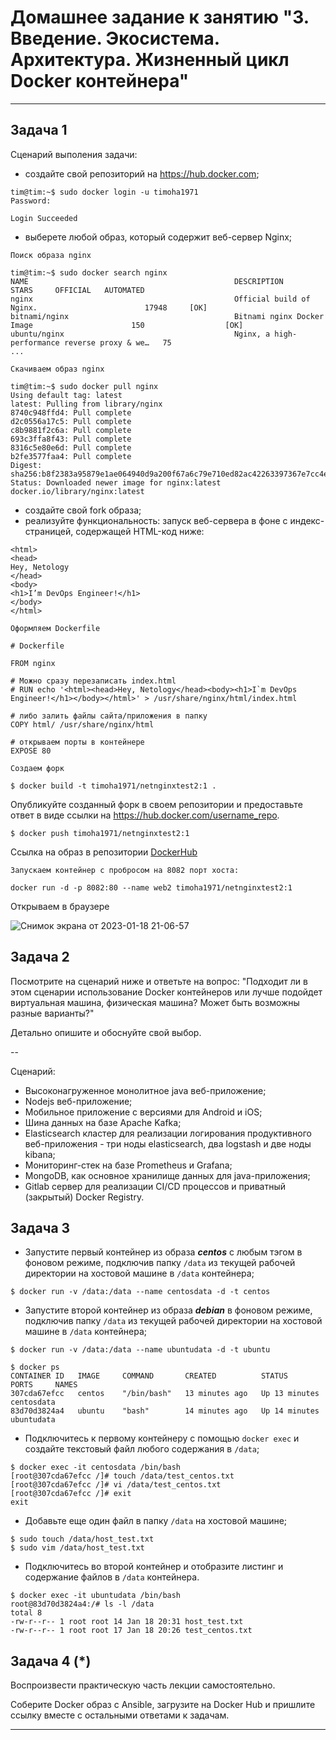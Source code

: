 # Домашнее задание к занятию "3. Введение. Экосистема. Архитектура. Жизненный цикл Docker контейнера"

---

## Задача 1

Сценарий выполения задачи:

- создайте свой репозиторий на https://hub.docker.com;
```
tim@tim:~$ sudo docker login -u timoha1971
Password: 

Login Succeeded
```


- выберете любой образ, который содержит веб-сервер Nginx;

```Поиск образа nginx```
```
tim@tim:~$ sudo docker search nginx
NAME                                              DESCRIPTION                                     STARS     OFFICIAL   AUTOMATED
nginx                                             Official build of Nginx.                        17948     [OK]                 
bitnami/nginx                                     Bitnami nginx Docker Image                      150                  [OK]
ubuntu/nginx                                      Nginx, a high-performance reverse proxy & we…   75                   
...
```

```Скачиваем образ nginx```
```
tim@tim:~$ sudo docker pull nginx
Using default tag: latest
latest: Pulling from library/nginx
8740c948ffd4: Pull complete 
d2c0556a17c5: Pull complete 
c8b9881f2c6a: Pull complete 
693c3ffa8f43: Pull complete 
8316c5e80e6d: Pull complete 
b2fe3577faa4: Pull complete 
Digest: sha256:b8f2383a95879e1ae064940d9a200f67a6c79e710ed82ac42263397367e7cc4e
Status: Downloaded newer image for nginx:latest
docker.io/library/nginx:latest
```

- создайте свой fork образа;
- реализуйте функциональность:
запуск веб-сервера в фоне с индекс-страницей, содержащей HTML-код ниже:
```
<html>
<head>
Hey, Netology
</head>
<body>
<h1>I’m DevOps Engineer!</h1>
</body>
</html>
```

```Оформляем Dockerfile```
```
# Dockerfile

FROM nginx

# Можно сразу перезаписать index.html
# RUN echo '<html><head>Hey, Netology</head><body><h1>I`m DevOps Engineer!</h1></body></html>' > /usr/share/nginx/html/index.html

# либо залить файлы сайта/приложения в папку
COPY html/ /usr/share/nginx/html

# открываем порты в контейнере
EXPOSE 80
```

```Создаем форк```
```
$ docker build -t timoha1971/netnginxtest2:1 .
```

Опубликуйте созданный форк в своем репозитории и предоставьте ответ в виде ссылки на https://hub.docker.com/username_repo.
```
$ docker push timoha1971/netnginxtest2:1 
```

Ссылка на образ в репозитории [DockerHub](https://hub.docker.com/layers/timoha1971/netnginxtest2/1/images/sha256-b0ad8eba353df232d5ee254c971f3620977de984cb0329c59814e919ffa599d8?context=repo)


```Запускаем контейнер с пробросом на 8082 порт хоста:```
```
docker run -d -p 8082:80 --name web2 timoha1971/netnginxtest2:1
```


Открываем в браузере

![Снимок экрана от 2023-01-18 21-06-57](https://user-images.githubusercontent.com/108893621/213268525-4edf057a-608f-49e6-8663-bc7eafc4f2c0.png)




## Задача 2

Посмотрите на сценарий ниже и ответьте на вопрос:
"Подходит ли в этом сценарии использование Docker контейнеров или лучше подойдет виртуальная машина, физическая машина? Может быть возможны разные варианты?"

Детально опишите и обоснуйте свой выбор.

--

Сценарий:

- Высоконагруженное монолитное java веб-приложение;
- Nodejs веб-приложение;
- Мобильное приложение c версиями для Android и iOS;
- Шина данных на базе Apache Kafka;
- Elasticsearch кластер для реализации логирования продуктивного веб-приложения - три ноды elasticsearch, два logstash и две ноды kibana;
- Мониторинг-стек на базе Prometheus и Grafana;
- MongoDB, как основное хранилище данных для java-приложения;
- Gitlab сервер для реализации CI/CD процессов и приватный (закрытый) Docker Registry.

## Задача 3

- Запустите первый контейнер из образа ***centos*** c любым тэгом в фоновом режиме, подключив папку ```/data``` из текущей рабочей директории на хостовой машине в ```/data``` контейнера;
```
$ docker run -v /data:/data --name centosdata -d -t centos
```

- Запустите второй контейнер из образа ***debian*** в фоновом режиме, подключив папку ```/data``` из текущей рабочей директории на хостовой машине в ```/data``` контейнера;
```
$ docker run -v /data:/data --name ubuntudata -d -t ubuntu
```

```
$ docker ps
CONTAINER ID   IMAGE     COMMAND       CREATED          STATUS          PORTS     NAMES
307cda67efcc   centos    "/bin/bash"   13 minutes ago   Up 13 minutes             centosdata
83d70d3824a4   ubuntu    "bash"        14 minutes ago   Up 14 minutes             ubuntudata
```

- Подключитесь к первому контейнеру с помощью ```docker exec``` и создайте текстовый файл любого содержания в ```/data```;
```
$ docker exec -it centosdata /bin/bash
[root@307cda67efcc /]# touch /data/test_centos.txt
[root@307cda67efcc /]# vi /data/test_centos.txt
[root@307cda67efcc /]# exit
exit
```

- Добавьте еще один файл в папку ```/data``` на хостовой машине;
```
$ sudo touch /data/host_test.txt
$ sudo vim /data/host_test.txt
```

- Подключитесь во второй контейнер и отобразите листинг и содержание файлов в ```/data``` контейнера.
```
$ docker exec -it ubuntudata /bin/bash
root@83d70d3824a4:/# ls -l /data
total 8
-rw-r--r-- 1 root root 14 Jan 18 20:31 host_test.txt
-rw-r--r-- 1 root root 17 Jan 18 20:26 test_centos.txt
```



## Задача 4 (*)

Воспроизвести практическую часть лекции самостоятельно.

Соберите Docker образ с Ansible, загрузите на Docker Hub и пришлите ссылку вместе с остальными ответами к задачам.


---
